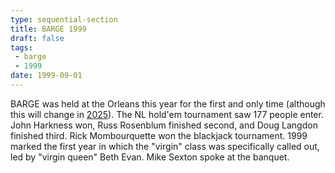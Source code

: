 ```yaml
---
type: sequential-section
title: BARGE 1999
draft: false
tags:
 - barge
 - 1999
date: 1999-09-01
---
```


BARGE was held at the Orleans this year for the first and only time (although this will change in [2025](../2025/)).
The NL hold'em tournament saw 177 people enter. John Harkness won, Russ
Rosenblum finished second, and Doug Langdon finished third. Rick Mombourquette
won the blackjack tournament. 1999 marked the first year in which the
&quot;virgin&quot; class was specifically called out, led by &quot;virgin
queen&quot; Beth Evan. Mike Sexton spoke at the banquet.
